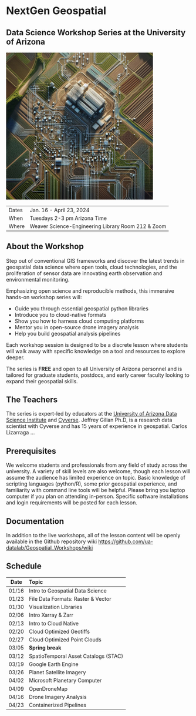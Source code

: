 # NextGen Geospatial 
## Data Science Workshop Series at the University of Arizona

<img src="/images/circuit_landscape.jpeg" width=400>

|      |         |
|  --- | ----  |
| Dates | Jan. 16 - April 23, 2024 |
| When | Tuesdays 2-3 pm Arizona Time | 
| Where | Weaver Science-Engineering Library Room 212 & Zoom |

## About the Workshop 
Step out of conventional GIS frameworks and discover the latest trends in geospatial data science where open tools, cloud technologies, and the proliferation of sensor data are innovating earth observation and environmental monitoring. 

Emphasizing open science and reproducible methods, this immersive hands-on workshop series will:

* Guide you through essential geospatial python libraries
* Introduce you to cloud-native formats
* Show you how to harness cloud computing platforms
* Mentor you in open-source drone imagery analysis
* Help you build geospatial analysis pipelines

Each workshop session is designed to be a discrete lesson where students will walk away with specific knowledge on a tool and resources to explore deeper.   

The series is **FREE** and open to all University of Arizona personnel and is tailored for graduate students, postdocs, and early career faculty looking to expand their geospatial skills. 



## The Teachers

The series is expert-led by educators at the [University of Arizona Data Science Institute](https://datascience.arizona.edu/) and [Cyverse](https://cyverse.org/). Jeffrey Gillan Ph.D, is a research data scientist with Cyverse and has 15 years of experience in geospatial. Carlos Lizarraga ...

## Prerequisites
We welcome students and professionals from any field of study across the university. A variety of skill levels are also welcome, though each lesson will assume the audience has limited experience on topic. Basic knowledge of scripting languages (python/R), some prior geospatial experience, and familiarity with command line tools will be helpful. Please bring you laptop computer if you plan on attending in-person. Specific software installations and login requirements will be posted for each lesson. 


## Documentation
In addition to the live workshops, all of the lesson content will be openly available in the Github repository wiki https://github.com/ua-datalab/Geospatial_Workshops/wiki

## Schedule

| Date |  Topic |
| :--: | :-- |
|   01/16  |   Intro to Geospatial Data Science | 
| 01/23 |  File Data Formats: Raster & Vector|
|  01/30   |  Visualization Libraries  |
|    02/06 |   Intro Xarray & Zarr | 
|   02/13  | Intro to Cloud Native   |
|    02/20 |  Cloud Optimized Geotiffs  | 
|   02/27  |  Cloud Optimized Point Clouds | 
|   03/05 |   **Spring break** | 
|    03/12 |   SpatioTemporal Asset Catalogs (STAC) | 
|    03/19 |  Google Earth Engine  | 
|    03/26 |   Planet Satellite Imagery | 
|   04/02  | Microsoft Planetary Computer | 
|    04/09 |  OpenDroneMap   | 
|   04/16  |  Drone Imagery Analysis  | 
|    04/23 |   Containerized Pipelines |

